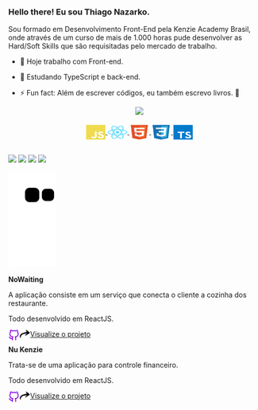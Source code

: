 ### Hello there! Eu sou Thiago Nazarko.

Sou formado em Desenvolvimento Front-End pela Kenzie Academy Brasil, onde através de um curso de mais de 1.000 horas pude desenvolver as Hard/Soft Skills que são requisitadas pelo mercado de trabalho.

- 🔭 Hoje trabalho com Front-end.
- 🌱 Estudando TypeScript e back-end.
- ⚡ Fun fact: Além de escrever códigos, eu também escrevo livros. 🤣

  <div align="center">
    <a href="https://github.com/thiagonazarko">
    <img height="180em" src="https://github-readme-stats.vercel.app/api?username=thiagonazarko&show_icons=true&theme=dark&include_all_commits=true&count_private=true"/>
  
  <div style="display: inline_block"><br>
    <img align="center" alt="Rafa-Js" height="30" width="40" src="https://raw.githubusercontent.com/devicons/devicon/master/icons/javascript/javascript-plain.svg">
    <img align="center" alt="Rafa-React" height="30" width="40" src="https://raw.githubusercontent.com/devicons/devicon/master/icons/react/react-original.svg">
    <img align="center" alt="Rafa-HTML" height="30" width="40" src="https://raw.githubusercontent.com/devicons/devicon/master/icons/html5/html5-original.svg">
    <img align="center" alt="Rafa-CSS" height="30" width="40" src="https://raw.githubusercontent.com/devicons/devicon/master/icons/css3/css3-original.svg">
    <img align="center" alt="Rafa-CSS" height="30" width="40" src=" https://raw.githubusercontent.com/devicons/devicon/master/icons/typescript/typescript-plain.svg">

  </div>
  
  ##
 
<div> 

  <a href="https://instagram.com/thiagonazarko" target="_blank"><img src="https://img.shields.io/badge/-Instagram-%23E4405F?style=for-the-badge&logo=instagram&logoColor=white" target="_blank"></a>
 	<a href="https://www.twitch.tv/thnazarko" target="_blank"><img src="https://img.shields.io/badge/Twitch-9146FF?style=for-the-badge&logo=twitch&logoColor=white" target="_blank"></a>
  <a href = "mailto:thnzk1@gmail.com"><img src="https://img.shields.io/badge/-Gmail-%23333?style=for-the-badge&logo=gmail&logoColor=white" target="_blank"></a>
  <a href="https://www.linkedin.com/in/thiago-nazarko-b23a13148" target="_blank"><img src="https://img.shields.io/badge/-LinkedIn-%230077B5?style=for-the-badge&logo=linkedin&logoColor=white" target="_blank"></a> 
 
  ![Snake animation](https://github.com/rafaballerini/rafaballerini/blob/output/github-contribution-grid-snake.svg)
 
</div>

<td width="40%">
      <p><strong>NoWaiting</strong></p>
      <p>A aplicação consiste em um serviço que conecta o cliente a cozinha dos restaurante.</p>
      <p>Todo desenvolvido em ReactJS.</p>
                <a href="https://github.com/Kenzie-Academy-Brasil-Developers/react-entrega-s1-nu-kenzie-thiagonazarko" target="_blank">
            <img align="left" alt="GitHub" width="22px" src="https://raw.githubusercontent.com/fabiojcp/pics/main/symbole-github-violet.png" />
          </a>
          <a href="https://no-waiting-thiagonazarko.vercel.app" target="_blank">
            <p>Visualize o projeto<img align="left" alt="NuKenzie" width="22px" src="https://raw.githubusercontent.com/fabiojcp/pics/main/projects/arrow.png" /></p>
          </a>
  </td> 
    
 <td width="40%">
      <p><strong>Nu Kenzie</strong></p>
      <p>Trata-se de uma aplicação para controle financeiro.</p>
      <p>Todo desenvolvido em ReactJS.</p>
                <a href="https://github.com/Kenzie-Academy-Brasil-Developers/react-entrega-s1-nu-kenzie-thiagonazarko" target="_blank">
            <img align="left" alt="GitHub" width="22px" src="https://raw.githubusercontent.com/fabiojcp/pics/main/symbole-github-violet.png" />
          </a>
          <a href="https://react-entrega-s1-nu-kenzie-thiagonazarko-thiagonazarko.vercel.app" target="_blank">
            <p>Visualize o projeto<img align="left" alt="NuKenzie" width="22px" src="https://raw.githubusercontent.com/fabiojcp/pics/main/projects/arrow.png" /></p>
          </a>
    </td>
